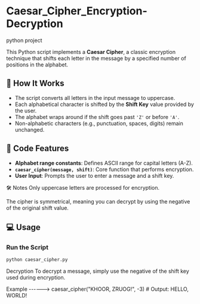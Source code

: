 # Caesar_Cipher_Encryption-Decryption
python project 

This Python script implements a **Caesar Cipher**, a classic encryption technique that shifts each letter in the message by a specified number of positions in the alphabet.

## 🔐 How It Works

- The script converts all letters in the input message to uppercase.
- Each alphabetical character is shifted by the **Shift Key** value provided by the user.
- The alphabet wraps around if the shift goes past `'Z'` or before `'A'`.
- Non-alphabetic characters (e.g., punctuation, spaces, digits) remain unchanged.

## 📄 Code Features

- **Alphabet range constants**: Defines ASCII range for capital letters (A-Z).
- **`caesar_cipher(message, shift)`**: Core function that performs encryption.
- **User Input**: Prompts the user to enter a message and a shift key.

🛠 Notes
Only uppercase letters are processed for encryption.

The cipher is symmetrical, meaning you can decrypt by using the negative of the original shift value.


## 💻 Usage

  ### Run the Script
  ```bash
  python caesar_cipher.py
  ```

Decryption
To decrypt a message, simply use the negative of the shift key used during encryption.

  Example ------>       caesar_cipher("KHOOR, ZRUOG!", -3)
                        # Output: HELLO, WORLD!
